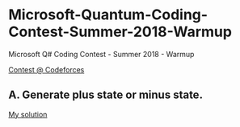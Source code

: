 # Microsoft-Quantum-Coding-Contest-Summer-2018-Warmup
Microsoft Q# Coding Contest - Summer 2018 - Warmup

[Contest @ Codeforces](https://codeforces.com/contest/1001)

## A. Generate plus state or minus state.

[My solution](./A/src/Main.qs)